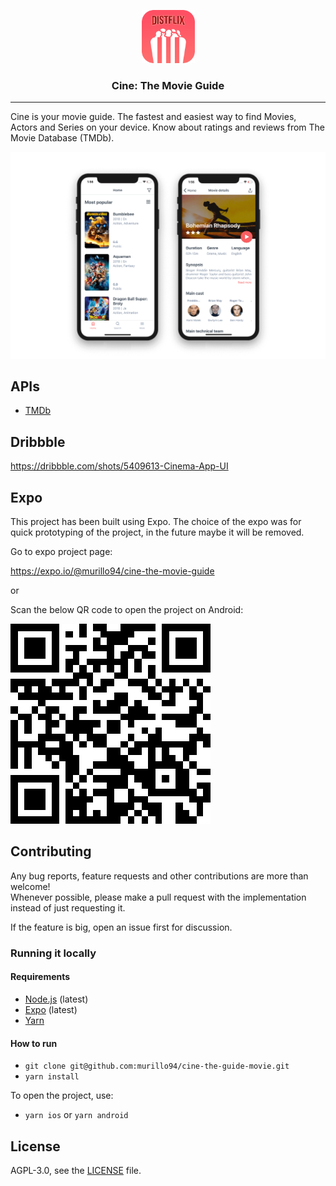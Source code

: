 <p align="center">
  <img alt="Cine: The Movie Guide" src="./app/assets/images/icon.png" height="85" width="85" />
  <h3 align="center">Cine: The Movie Guide</h3>
</p>

---

Cine is your movie guide. The fastest and easiest way to find Movies, Actors and Series on your device. Know about ratings and reviews from The Movie Database (TMDb).

![Cine: The Movie Guide](./resources/demo.png)

## APIs

- [TMDb](https://developers.themoviedb.org/3/getting-started/introduction)

## Dribbble

https://dribbble.com/shots/5409613-Cinema-App-UI

## Expo

This project has been built using Expo. The choice of the expo was for quick prototyping of the project, in the future maybe it will be removed.

Go to expo project page:

https://expo.io/@murillo94/cine-the-movie-guide

or

Scan the below QR code to open the project on Android:

![](./resources/qrcode.png)

## Contributing

Any bug reports, feature requests and other contributions are more than welcome! <br/>
Whenever possible, please make a pull request with the implementation instead of just requesting it.

If the feature is big, open an issue first for discussion.

### Running it locally

#### Requirements

- [Node.js](https://nodejs.org/) (latest)
- [Expo](https://expo.io/) (latest)
- [Yarn](https://yarnpkg.com/)

#### How to run

- `git clone git@github.com:murillo94/cine-the-guide-movie.git`
- `yarn install`

To open the project, use:

- `yarn ios` or `yarn android`

## License

AGPL-3.0, see the [LICENSE](./LICENSE.md) file.
